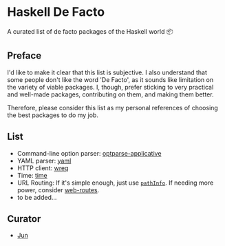 # Haskell De Facto

A curated list of de facto packages of the Haskell world :package:

## Preface

I'd like to make it clear that this list is subjective. I also understand that some people don't like the word 'De Facto',
as it sounds like limitation on the variety of viable packages. I, though, prefer sticking to very practical and well-made
packages, contributing on them, and making them better.

Therefore, please consider this list as my personal references of choosing the best packages to do my job.

## List

- Command-line option parser: [optparse-applicative](https://hackage.haskell.org/package/optparse-applicative)
- YAML parser: [yaml](https://hackage.haskell.org/package/yaml)
- HTTP client: [wreq](https://hackage.haskell.org/package/wreq)
- Time: [time](https://hackage.haskell.org/package/time)
- URL Routing: If it's simple enough, just use [`pathInfo`](http://hackage.haskell.org/package/wai-3.2.1.1/docs/Network-Wai.html#v:pathInfo). If needing more power, consider [web-routes](https://hackage.haskell.org/package/web-routes).
- to be added...

## Curator

- [Jun](https://github.com/noraesae)
